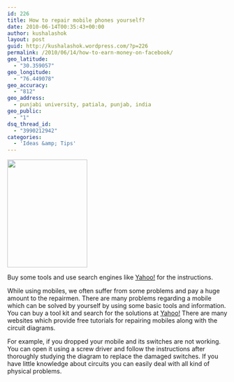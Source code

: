 ```yaml
---
id: 226
title: How to repair mobile phones yourself?
date: 2010-06-14T00:35:43+00:00
author: kushalashok
layout: post
guid: http://kushalashok.wordpress.com/?p=226
permalink: /2010/06/14/how-to-earn-money-on-facebook/
geo_latitude:
  - "30.359057"
geo_longitude:
  - "76.449078"
geo_accuracy:
  - "812"
geo_address:
  - punjabi university, patiala, punjab, india
geo_public:
  - "1"
dsq_thread_id:
  - "3990212942"
categories:
  - 'Ideas &amp; Tips'
---
```

[<img class="aligncenter size-full wp-image-233" title="mobile-repair-01" src="http://kushalashok.files.wordpress.com/2010/06/mobile-repair-01.jpg" alt="" width="183" height="247" />](http://kushalashok.files.wordpress.com/2010/06/mobile-repair-01.jpg)

Buy some tools and use search engines like [Yahoo!](http://www.yahoo.com "yahoo") for the instructions.

While using mobiles, we often suffer from some problems and pay a huge amount to the repairmen. There are many problems regarding a mobile which can be solved by yourself by using some basic tools and information. You can buy a tool kit and search for the solutions at [Yahoo!](http://www.yahoo.com "yahoo") There are many websites which provide free tutorials for repairing mobiles along with the circuit diagrams.

For example, if you dropped your mobile and its switches are not working. You can open it using a screw driver and follow the instructions after thoroughly studying the diagram to replace the damaged switches. If you have little knowledge about circuits you can easily deal with all kind of physical problems.